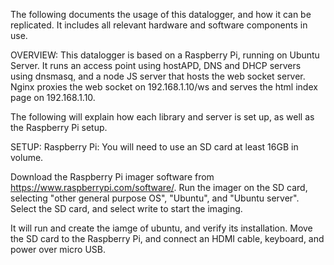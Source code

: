 The following documents the usage of this datalogger, and how it can be replicated. It includes all relevant hardware and software components in use. 

OVERVIEW:
This datalogger is based on a Raspberry Pi, running on Ubuntu Server. It runs an access point using hostAPD, DNS and DHCP servers using dnsmasq, and a node JS server that hosts the web socket server. Nginx proxies the web socket on 192.168.1.10/ws and serves the html index page on 192.168.1.10. 

The following will explain how each library and server is set up, as well as the Raspberry Pi setup. 

SETUP:
Raspberry Pi:
You will need to use an SD card at least 16GB in volume. 

Download the Raspberry Pi imager software from https://www.raspberrypi.com/software/.
Run the imager on the SD card, selecting "other general purpose OS", "Ubuntu", and "Ubuntu server".
Select the SD card, and select write to start the imaging. 

It will run and create the iamge of ubuntu, and verify its installation. Move the SD card to the Raspberry Pi, and connect an HDMI cable, keyboard, and power over micro USB. 
